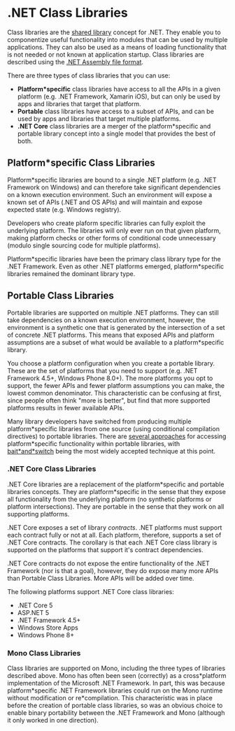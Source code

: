 .NET Class Libraries
====================

Class libraries are the [shared
library](http://en.wikipedia.org/wiki/Library_(computing)#Shared_libraries)
concept for .NET. They enable you to componentize useful functionality
into modules that can be used by multiple applications. They can also be
used as a means of loading functionality that is not needed or not known
at application startup. Class libraries are described using the [.NET
Assembly file format](assembly*format.md).

There are three types of class libraries that you can use:

-   **Platform\*specific** class libraries have access to all the APIs
    in a given platform (e.g. .NET Framework, Xamarin iOS), but can only
    be used by apps and libraries that target that platform.
-   **Portable** class libraries have access to a subset of APIs, and
    can be used by apps and libraries that target multiple platforms.
-   **.NET Core** class libraries are a merger of the platform\*specific
    and portable library concept into a single model that provides the
    best of both.

Platform\*specific Class Libraries
----------------------------------

Platform\*specific libraries are bound to a single .NET platform (e.g.
.NET Framework on Windows) and can therefore take significant
dependencies on a known execution environment. Such an environment will
expose a known set of APIs (.NET and OS APIs) and will maintain and
expose expected state (e.g. Windows registry).

Developers who create plaform specific libraries can fully exploit the
underlying platform. The libraries will only ever run on that given
platform, making platform checks or other forms of conditional code
unnecessary (modulo single sourcing code for multiple platforms).

Platform\*specific libraries have been the primary class library type
for the .NET Framework. Even as other .NET platforms emerged,
platform\*specific libraries remained the dominant library type.

Portable Class Libraries
------------------------

Portable libraries are supported on multiple .NET platforms. They can
still take dependencies on a known execution environment, however, the
environment is a synthetic one that is generated by the intersection of
a set of concrete .NET platforms. This means that exposed APIs and
platform assumptions are a subset of what would be available to a
platform\*specific library.

You choose a platform configuration when you create a portable library.
These are the set of platforms that you need to support (e.g. .NET
Framework 4.5+, Windows Phone 8.0+). The more platforms you opt to
support, the fewer APIs and fewer platform assumptions you can make, the
lowest common denominator. This characteristic can be confusing at
first, since people often think "more is better", but find that more
supported platforms results in fewer available APIs.

Many library developers have switched from producing multiple
platform\*specific libraries from one source (using conditional
compilation directives) to portable libraries. There are [several
approaches](http://blog.stephencleary.com/2012/11/portable*class*library*enlightenment.html)
for accessing platform\*specific functionality within portable
libraries, with
[bait\*and\*switch](http://log.paulbetts.org/the*bait*and*switch*pcl*trick/)
being the most widely accepted technique at this point.

### .NET Core Class Libraries

.NET Core libraries are a replacement of the platform\*specific and
portable libraries concepts. They are platform\*specific in the sense
that they expose all functionality from the underlying platform (no
synthetic platforms or platform intersections). They are portable in the
sense that they work on all supporting platforms.

.NET Core exposes a set of library *contracts*. .NET platforms must
support each contract fully or not at all. Each platform, therefore,
supports a set of .NET Core contracts. The corollary is that each .NET
Core class library is supported on the platforms that support it's
contract dependencies.

.NET Core contracts do not expose the entire functionality of the .NET
Framework (nor is that a goal), however, they do expose many more APIs
than Portable Class Libraries. More APIs will be added over time.

The following platforms support .NET Core class libraries:

-   .NET Core 5
-   ASP.NET 5
-   .NET Framework 4.5+
-   Windows Store Apps
-   Windows Phone 8+

### Mono Class Libraries

Class libraries are supported on Mono, including the three types of
libraries described above. Mono has often been seen (correctly) as a
cross\*platform implementation of the Microsoft .NET Framework. In part,
this was because platform\*specific .NET Framework libraries could run
on the Mono runtime without modification or re\*compilation. This
characteristic was in place before the creation of portable class
libraries, so was an obvious choice to enable binary portability between
the .NET Framework and Mono (although it only worked in one direction).
